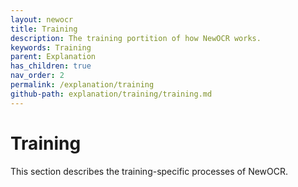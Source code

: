 ```yaml
---
layout: newocr
title: Training
description: The training portition of how NewOCR works.
keywords: Training
parent: Explanation
has_children: true
nav_order: 2
permalink: /explanation/training
github-path: explanation/training/training.md
---
```


# Training

This section describes the training-specific processes of NewOCR.